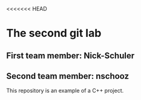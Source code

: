 <<<<<<< HEAD
# The second git lab   
## First team member: Nick-Schuler 
## Second team member: nschooz
This repository is an example of a C++ project.
